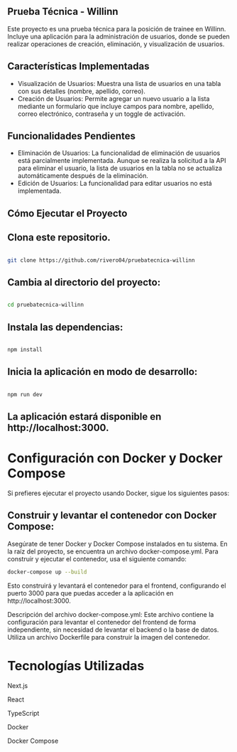 ## Prueba Técnica - Willinn

Este proyecto es una prueba técnica para la posición de trainee en Willinn. Incluye una aplicación para la administración de usuarios, donde se pueden realizar operaciones de creación, eliminación, y visualización de usuarios.

## Características Implementadas

- Visualización de Usuarios: Muestra una lista de usuarios en una tabla con sus detalles (nombre, apellido, correo).
- Creación de Usuarios: Permite agregar un nuevo usuario a la lista mediante un formulario que incluye campos para nombre, apellido, correo electrónico, contraseña y un toggle de activación.

## Funcionalidades Pendientes

- Eliminación de Usuarios: La funcionalidad de eliminación de usuarios está parcialmente implementada. Aunque se realiza la solicitud a la API para eliminar el usuario, la lista de usuarios en la tabla no se actualiza automáticamente después de la eliminación.
- Edición de Usuarios: La funcionalidad para editar usuarios no está implementada.

## Cómo Ejecutar el Proyecto

## Clona este repositorio.

```bash

git clone https://github.com/rivero04/pruebatecnica-willinn
```
## Cambia al directorio del proyecto:
```bash

cd pruebatecnica-willinn
```
## Instala las dependencias:

```bash

npm install
```

## Inicia la aplicación en modo de desarrollo:

```bash

npm run dev
```

## La aplicación estará disponible en http://localhost:3000.

# Configuración con Docker y Docker Compose
Si prefieres ejecutar el proyecto usando Docker, sigue los siguientes pasos:

## Construir y levantar el contenedor con Docker Compose:
Asegúrate de tener Docker y Docker Compose instalados en tu sistema.
En la raíz del proyecto, se encuentra un archivo docker-compose.yml. Para construir y ejecutar el contenedor, usa el siguiente comando:
```bash
docker-compose up --build
```
Esto construirá y levantará el contenedor para el frontend, configurando el puerto 3000 para que puedas acceder a la aplicación en http://localhost:3000.

Descripción del archivo docker-compose.yml:
Este archivo contiene la configuración para levantar el contenedor del frontend de forma independiente, sin necesidad de levantar el backend o la base de datos. Utiliza un archivo Dockerfile para construir la imagen del contenedor.

# Tecnologías Utilizadas

Next.js

React

TypeScript

Docker

Docker Compose
